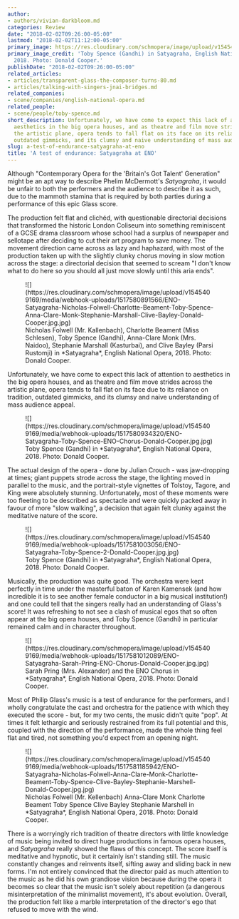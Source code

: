 ```yaml
---
author:
- authors/vivian-darkbloom.md
categories: Review
date: "2018-02-02T09:26:00-05:00"
lastmod: "2018-02-02T11:12:00-05:00"
primary_image: https://res.cloudinary.com/schmopera/image/upload/v1545409169/media/webhook-uploads/1517580353838/sq---ENO-Satyagraha-Toby-Spence-ENO-Chorus-3-Donald-Cooper.jpg.jpg
primary_image_credit: 'Toby Spence (Gandhi) in Satyagraha, English National Opera,
  2018. Photo: Donald Cooper.'
publishDate: "2018-02-02T09:26:00-05:00"
related_articles:
- articles/transparent-glass-the-composer-turns-80.md
- articles/talking-with-singers-jnai-bridges.md
related_companies:
- scene/companies/english-national-opera.md
related_people:
- scene/people/toby-spence.md
short_description: Unfortunately, we have come to expect this lack of attention to
  aesthetics in the big opera houses, and as theatre and film move strides across
  the artistic plane, opera tends to fall flat on its face on its reliance with tradition,
  outdated gimmicks, and its clumsy and naive understanding of mass audience appeal.
slug: a-test-of-endurance-satyagraha-at-eno
title: 'A test of endurance: Satyagraha at ENO'
---
```


Although "Contemporary Opera for the 'Britain's Got Talent' Generation" might be an apt way to describe Phelim McDermott's *Satyagraha*, it would be unfair to both the performers and the audience to describe it as such, due to the mammoth stamina that is required by both parties during a performance of this epic Glass score. 

The production felt flat and clichéd, with questionable directorial decisions that transformed the historic London Coliseum into something reminiscent of a GCSE drama classroom whose school had a surplus of newspaper and sellotape after deciding to cut their art program to save money. The movement direction came across as lazy and haphazard, with most of the production taken up with the slightly clunky chorus moving in slow motion across the stage: a directorial decision that seemed to scream "I don't know what to do here so you should all just move slowly until this aria ends".

<figure data-type="image">![](https://res.cloudinary.com/schmopera/image/upload/v1545409169/media/webhook-uploads/1517580891566/ENO-Satyagraha-Nicholas-Folwell-Charlotte-Beament-Toby-Spence-Anna-Clare-Monk-Stephanie-Marshall-Clive-Bayley-Donald-Cooper.jpg.jpg)
<figcaption>Nicholas Folwell (Mr. Kallenbach), Charlotte Beament (Miss Schlesen), Toby Spence (Gandhi), Anna-Clare Monk (Mrs. Naidoo), Stephanie Marshall (Kasturbai), and Clive Bayley (Parsi Rustomji) in *Satyagraha*, English National Opera, 2018. Photo: Donald Cooper.</figcaption>
</figure>

Unfortunately, we have come to expect this lack of attention to aesthetics in the big opera houses, and as theatre and film move strides across the artistic plane, opera tends to fall flat on its face due to its reliance on tradition, outdated gimmicks, and its clumsy and naive understanding of mass audience appeal.

<figure data-type="image">![](https://res.cloudinary.com/schmopera/image/upload/v1545409169/media/webhook-uploads/1517580934320/ENO-Satyagraha-Toby-Spence-ENO-Chorus-Donald-Cooper.jpg.jpg)
<figcaption>Toby Spence (Gandhi) in *Satyagraha*, English National Opera, 2018. Photo: Donald Cooper.</figcaption>
</figure>

The actual design of the opera - done by Julian Crouch - was jaw-dropping at times; giant puppets strode across the stage, the lighting moved in parallel to the music, and the portrait-style vignettes of Tolstoy, Tagore, and King were absolutely stunning. Unfortunately, most of these moments were too fleeting to be described as spectacle and were quickly packed away in favour of more "slow walking", a decision that again felt clunky against the meditative nature of the score.

<figure data-type="image">![](https://res.cloudinary.com/schmopera/image/upload/v1545409169/media/webhook-uploads/1517581003056/ENO-Satyagraha-Toby-Spence-2-Donald-Cooper.jpg.jpg)
<figcaption>Toby Spence (Gandhi) in *Satyagraha*, English National Opera, 2018. Photo: Donald Cooper.</figcaption>
</figure>

Musically, the production was quite good. The orchestra were kept perfectly in time under the masterful baton of Karen Kamensek (and how incredible it is to see another female conductor in a big musical institution!) and one could tell that the singers really had an understanding of Glass's score! It was refreshing to not see a clash of musical egos that so often appear at the big opera houses, and Toby Spence (Gandhi) in particular remained calm and in character throughout. 

<figure data-type="image">![](https://res.cloudinary.com/schmopera/image/upload/v1545409169/media/webhook-uploads/1517581012089/ENO-Satyagraha-Sarah-Pring-ENO-Chorus-Donald-Cooper.jpg.jpg)
<figcaption>Sarah Pring (Mrs. Alexander) and the ENO Chorus in *Satyagraha*, English National Opera, 2018. Photo: Donald Cooper.</figcaption>
</figure>

Most of Philip Glass's music is a test of endurance for the performers, and I wholly congratulate the cast and orchestra for the patience with which they executed the score - but, for my two cents, the music didn't quite "pop". At times it felt lethargic and seriously restrained from its full potential and this, coupled with the direction of the performance, made the whole thing feel flat and tired, not something you'd expect from an opening night. 

<figure data-type="image">![](https://res.cloudinary.com/schmopera/image/upload/v1545409169/media/webhook-uploads/1517581185942/ENO-Satyagraha-Nicholas-Folwell-Anna-Clare-Monk-Charlotte-Beament-Toby-Spence-Clive-Bayley-Stephanie-Marshell-Donald-Cooper.jpg.jpg)
<figcaption>Nicholas Folwell (Mr. Kellenbach) Anna-Clare Monk Charlotte Beament Toby Spence Clive Bayley Stephanie Marshell in *Satyagraha*, English National Opera, 2018. Photo: Donald Cooper.</figcaption>
</figure>

There is a worryingly rich tradition of theatre directors with little knowledge of music being invited to direct huge productions in famous opera houses, and *Satyagraha* really showed the flaws of this concept. The score itself is meditative and hypnotic, but it certainly isn't standing still. The music constantly changes and reinvents itself, sifting away and sliding back in new forms. I'm not entirely convinced that the director paid as much attention to the music as he did his own grandiose vision because during the opera it becomes so clear that the music isn't solely about repetition (a dangerous misinterpretation of the minimalist movement), it's about evolution. Overall, the production felt like a marble interpretation of the director's ego that refused to move with the wind.

